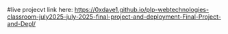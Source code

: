 #live projecvt link
here: https://0xdave1.github.io/plp-webtechnologies-classroom-july2025-july-2025-final-project-and-deployment-Final-Project-and-Depl/
